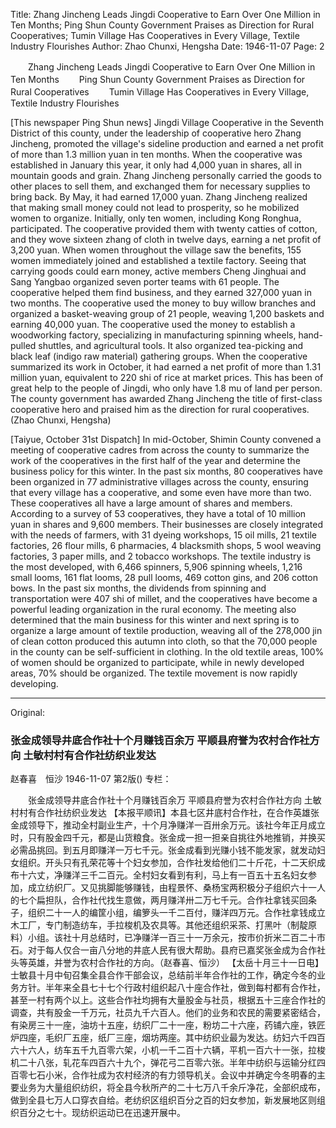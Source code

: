 Title: Zhang Jincheng Leads Jingdi Cooperative to Earn Over One Million in Ten Months; Ping Shun County Government Praises as Direction for Rural Cooperatives; Tumin Village Has Cooperatives in Every Village, Textile Industry Flourishes
Author: Zhao Chunxi, Hengsha
Date: 1946-11-07
Page: 2

　　Zhang Jincheng Leads Jingdi Cooperative to Earn Over One Million in Ten Months
　　Ping Shun County Government Praises as Direction for Rural Cooperatives
　　Tumin Village Has Cooperatives in Every Village, Textile Industry Flourishes

[This newspaper Ping Shun news] Jingdi Village Cooperative in the Seventh District of this county, under the leadership of cooperative hero Zhang Jincheng, promoted the village's sideline production and earned a net profit of more than 1.3 million yuan in ten months. When the cooperative was established in January this year, it only had 4,000 yuan in shares, all in mountain goods and grain. Zhang Jincheng personally carried the goods to other places to sell them, and exchanged them for necessary supplies to bring back. By May, it had earned 17,000 yuan. Zhang Jincheng realized that making small money could not lead to prosperity, so he mobilized women to organize. Initially, only ten women, including Kong Ronghua, participated. The cooperative provided them with twenty catties of cotton, and they wove sixteen zhang of cloth in twelve days, earning a net profit of 3,200 yuan. When women throughout the village saw the benefits, 155 women immediately joined and established a textile factory. Seeing that carrying goods could earn money, active members Cheng Jinghuai and Sang Yangbao organized seven porter teams with 61 people. The cooperative helped them find business, and they earned 327,000 yuan in two months. The cooperative used the money to buy willow branches and organized a basket-weaving group of 21 people, weaving 1,200 baskets and earning 40,000 yuan. The cooperative used the money to establish a woodworking factory, specializing in manufacturing spinning wheels, hand-pulled shuttles, and agricultural tools. It also organized tea-picking and black leaf (indigo raw material) gathering groups. When the cooperative summarized its work in October, it had earned a net profit of more than 1.31 million yuan, equivalent to 220 shi of rice at market prices. This has been of great help to the people of Jingdi, who only have 1.8 mu of land per person. The county government has awarded Zhang Jincheng the title of first-class cooperative hero and praised him as the direction for rural cooperatives. (Zhao Chunxi, Hengsha)

[Taiyue, October 31st Dispatch] In mid-October, Shimin County convened a meeting of cooperative cadres from across the county to summarize the work of the cooperatives in the first half of the year and determine the business policy for this winter. In the past six months, 80 cooperatives have been organized in 77 administrative villages across the county, ensuring that every village has a cooperative, and some even have more than two. These cooperatives all have a large amount of shares and members. According to a survey of 53 cooperatives, they have a total of 10 million yuan in shares and 9,600 members. Their businesses are closely integrated with the needs of farmers, with 31 dyeing workshops, 15 oil mills, 21 textile factories, 26 flour mills, 6 pharmacies, 4 blacksmith shops, 5 wool weaving factories, 3 paper mills, and 2 tobacco workshops. The textile industry is the most developed, with 6,466 spinners, 5,906 spinning wheels, 1,216 small looms, 161 flat looms, 28 pull looms, 469 cotton gins, and 206 cotton bows. In the past six months, the dividends from spinning and transportation were 407 shi of millet, and the cooperatives have become a powerful leading organization in the rural economy. The meeting also determined that the main business for this winter and next spring is to organize a large amount of textile production, weaving all of the 278,000 jin of clean cotton produced this autumn into cloth, so that the 70,000 people in the county can be self-sufficient in clothing. In the old textile areas, 100% of women should be organized to participate, while in newly developed areas, 70% should be organized. The textile movement is now rapidly developing.



<hr /> 

Original: 


### 张金成领导井底合作社十个月赚钱百余万  平顺县府誉为农村合作社方向  土敏村村有合作社纺织业发达
赵春喜　恒沙
1946-11-07
第2版()
专栏：

　　张金成领导井底合作社十个月赚钱百余万
    平顺县府誉为农村合作社方向
    土敏村村有合作社纺织业发达
    【本报平顺讯】本县七区井底村合作社，在合作英雄张金成领导下，推动全村副业生产，十个月净赚洋一百卅余万元。该社今年正月成立时，只有股金四千元，都是山货粮食。张金成一担一担亲自挑往外地推销，并换买必需品挑回。到五月即赚洋一万七千元。张金成看到光赚小钱不能发家，就发动妇女组织。开头只有孔荣花等十个妇女参加，合作社发给他们二十斤花，十二天织成布十六丈，净赚洋三千二百元。全村妇女看到有利，马上有一百五十五名妇女参加，成立纺织厂。又见挑脚能够赚钱，由程景怀、桑杨宝两积极分子组织六十一人的七个扁担队，合作社代找生意做，两月赚洋卅二万七千元。合作社拿钱买回条子，组织二十一人的编筐小组，编箩头一千二百付，赚洋四万元。合作社拿钱成立木工厂，专门制造纺车，手拉梭机及农具等。其他还组织采茶、打黑叶（制靛原料）小组。该社十月总结时，已净赚洋一百三十一万余元，按市价折米二百二十市石。对于每人仅合一亩八分地的井底人民有很大帮助。县府已嘉奖张金成为合作社头等英雄，并誉为农村合作社的方向。（赵春喜、恒沙）
    【太岳十月三十一日电】士敏县十月中旬召集全县合作干部会议，总结前半年合作社的工作，确定今冬的业务方针。半年来全县七十七个行政村组织起八十座合作社，做到每村都有合作社，甚至一村有两个以上。这些合作社均拥有大量股金与社员，根据五十三座合作社的调查，共有股金一千万元，社员九千六百人。他们的业务和农民的需要紧密结合，有染房三十一座，油坊十五座，纺织厂二十一座，粉坊二十六座，药铺六座，铁匠炉四座，毛织厂五座，纸厂三座，烟坊两座。其中纺织业最为发达。纺妇六千四百六十六人，纺车五千九百零六架，小机一千二百十六辆，平机一百六十一张，拉梭机二十八张，轧花车四百六十九个，弹花弓二百零六张。半年中纺织与运输分红四百零七石小米，合作社成为农村经济的有力领导机关。会议中并确定今冬明春的主要业务为大量组织纺织，将全县今秋所产的二十七万八千余斤净花，全部织成布，做到全县七万人口穿衣自给。老纺织区组织百分之百的妇女参加，新发展地区则组织百分之七十。现纺织运动已在迅速开展中。
